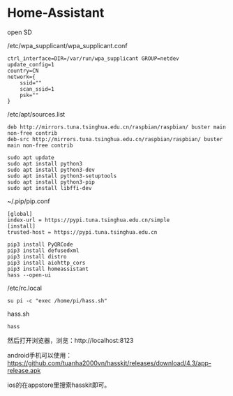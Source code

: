 # Home-Assistant


open SD

/etc/wpa_supplicant/wpa_supplicant.conf 

```
ctrl_interface=DIR=/var/run/wpa_supplicant GROUP=netdev
update_config=1
country=CN
network={
	ssid=""
	scan_ssid=1
	psk=""
}
```

/etc/apt/sources.list
```
deb http://mirrors.tuna.tsinghua.edu.cn/raspbian/raspbian/ buster main non-free contrib
deb-src http://mirrors.tuna.tsinghua.edu.cn/raspbian/raspbian/ buster main non-free contrib
```

```
sudo apt update
sudo apt install python3
sudo apt install python3-dev
sudo apt install python3-setuptools
sudo apt install python3-pip
sudo apt install libffi-dev
```

~/.pip/pip.conf
```
[global] 
index-url = https://pypi.tuna.tsinghua.edu.cn/simple
[install]
trusted-host = https://pypi.tuna.tsinghua.edu.cn
```

```
pip3 install PyQRCode
pip3 install defusedxml
pip3 install distro
pip3 install aiohttp_cors
pip3 install homeassistant
hass --open-ui
```

/etc/rc.local
```
su pi -c "exec /home/pi/hass.sh"
```

hass.sh
```
hass
```

然后打开浏览器，浏览：http://localhost:8123

android手机可以使用：https://github.com/tuanha2000vn/hasskit/releases/download/4.3/app-release.apk

ios的在appstore里搜索hasskit即可。


